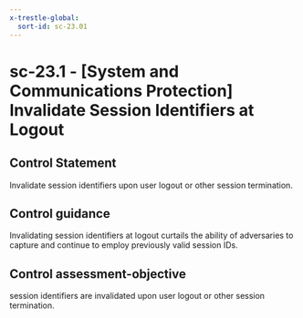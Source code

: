 ```yaml
---
x-trestle-global:
  sort-id: sc-23.01
---
```


# sc-23.1 - \[System and Communications Protection\] Invalidate Session Identifiers at Logout

## Control Statement

Invalidate session identifiers upon user logout or other session termination.

## Control guidance

Invalidating session identifiers at logout curtails the ability of adversaries to capture and continue to employ previously valid session IDs.

## Control assessment-objective

session identifiers are invalidated upon user logout or other session termination.

